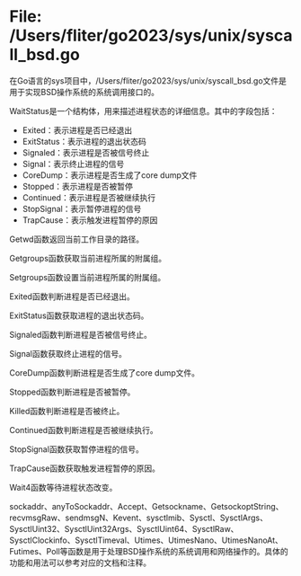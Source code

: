 # File: /Users/fliter/go2023/sys/unix/syscall_bsd.go

在Go语言的sys项目中，/Users/fliter/go2023/sys/unix/syscall_bsd.go文件是用于实现BSD操作系统的系统调用接口的。

WaitStatus是一个结构体，用来描述进程状态的详细信息。其中的字段包括：

- Exited：表示进程是否已经退出
- ExitStatus：表示进程的退出状态码
- Signaled：表示进程是否被信号终止
- Signal：表示终止进程的信号
- CoreDump：表示进程是否生成了core dump文件
- Stopped：表示进程是否被暂停
- Continued：表示进程是否被继续执行
- StopSignal：表示暂停进程的信号
- TrapCause：表示触发进程暂停的原因

Getwd函数返回当前工作目录的路径。

Getgroups函数获取当前进程所属的附属组。

Setgroups函数设置当前进程所属的附属组。

Exited函数判断进程是否已经退出。

ExitStatus函数获取进程的退出状态码。

Signaled函数判断进程是否被信号终止。

Signal函数获取终止进程的信号。

CoreDump函数判断进程是否生成了core dump文件。

Stopped函数判断进程是否被暂停。

Killed函数判断进程是否被终止。

Continued函数判断进程是否被继续执行。

StopSignal函数获取暂停进程的信号。

TrapCause函数获取触发进程暂停的原因。

Wait4函数等待进程状态改变。

sockaddr、anyToSockaddr、Accept、Getsockname、GetsockoptString、recvmsgRaw、sendmsgN、Kevent、sysctlmib、Sysctl、SysctlArgs、SysctlUint32、SysctlUint32Args、SysctlUint64、SysctlRaw、SysctlClockinfo、SysctlTimeval、Utimes、UtimesNano、UtimesNanoAt、Futimes、Poll等函数是用于处理BSD操作系统的系统调用和网络操作的。具体的功能和用法可以参考对应的文档和注释。

